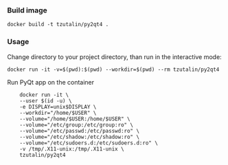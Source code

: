 ### Build image
```
docker build -t tzutalin/py2qt4 .
```

### Usage
Change directory to your project directory, than run in the interactive mode:
```
docker run -it -v=$(pwd):$(pwd) --workdir=$(pwd) --rm tzutalin/py2qt4
```

Run PyQt app on the container
```
    docker run -it \
    --user $(id -u) \
    -e DISPLAY=unix$DISPLAY \
    --workdir="/home/$USER" \
    --volume="/home/$USER:/home/$USER" \
    --volume="/etc/group:/etc/group:ro" \
    --volume="/etc/passwd:/etc/passwd:ro" \
    --volume="/etc/shadow:/etc/shadow:ro" \
    --volume="/etc/sudoers.d:/etc/sudoers.d:ro" \
    -v /tmp/.X11-unix:/tmp/.X11-unix \
    tzutalin/py2qt4
```
